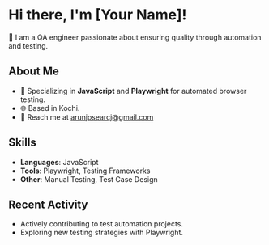 # Hi there, I'm [Your Name]!
👋 I am a QA engineer passionate about ensuring quality through automation and testing.

## About Me
- 🎯 Specializing in **JavaScript** and **Playwright** for automated browser testing.
- 🌐 Based in Kochi.
- 📧 Reach me at arunjosearcj@gmail.com

## Skills
- **Languages**: JavaScript
- **Tools**: Playwright, Testing Frameworks
- **Other**: Manual Testing, Test Case Design

## Recent Activity
- Actively contributing to test automation projects.
- Exploring new testing strategies with Playwright.



